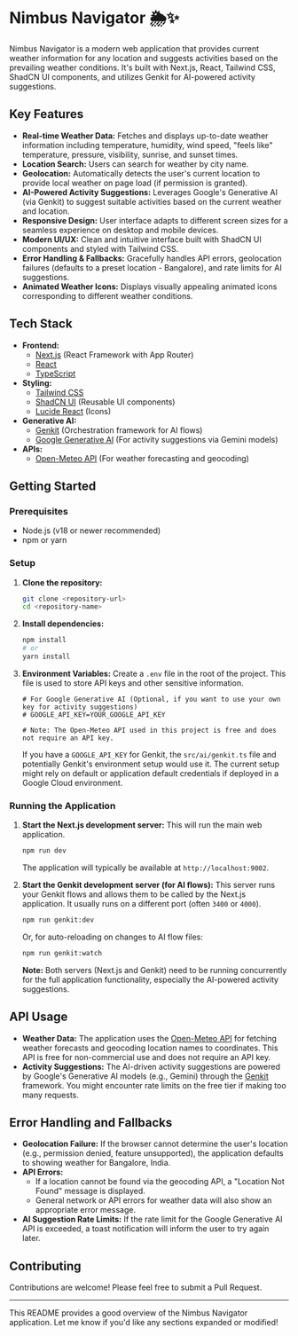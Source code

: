 
# Nimbus Navigator 🌦️✨

Nimbus Navigator is a modern web application that provides current weather information for any location and suggests activities based on the prevailing weather conditions. It's built with Next.js, React, Tailwind CSS, ShadCN UI components, and utilizes Genkit for AI-powered activity suggestions.

## Key Features

- **Real-time Weather Data:** Fetches and displays up-to-date weather information including temperature, humidity, wind speed, "feels like" temperature, pressure, visibility, sunrise, and sunset times.
- **Location Search:** Users can search for weather by city name.
- **Geolocation:** Automatically detects the user's current location to provide local weather on page load (if permission is granted).
- **AI-Powered Activity Suggestions:** Leverages Google's Generative AI (via Genkit) to suggest suitable activities based on the current weather and location.
- **Responsive Design:** User interface adapts to different screen sizes for a seamless experience on desktop and mobile devices.
- **Modern UI/UX:** Clean and intuitive interface built with ShadCN UI components and styled with Tailwind CSS.
- **Error Handling & Fallbacks:** Gracefully handles API errors, geolocation failures (defaults to a preset location - Bangalore), and rate limits for AI suggestions.
- **Animated Weather Icons:** Displays visually appealing animated icons corresponding to different weather conditions.

## Tech Stack

- **Frontend:**
    - [Next.js](https://nextjs.org/) (React Framework with App Router)
    - [React](https://reactjs.org/)
    - [TypeScript](https://www.typescriptlang.org/)
- **Styling:**
    - [Tailwind CSS](https://tailwindcss.com/)
    - [ShadCN UI](https://ui.shadcn.com/) (Reusable UI components)
    - [Lucide React](https://lucide.dev/) (Icons)
- **Generative AI:**
    - [Genkit](https://firebase.google.com/docs/genkit) (Orchestration framework for AI flows)
    - [Google Generative AI](https://ai.google.dev/) (For activity suggestions via Gemini models)
- **APIs:**
    - [Open-Meteo API](https://open-meteo.com/) (For weather forecasting and geocoding)

## Getting Started

### Prerequisites

- Node.js (v18 or newer recommended)
- npm or yarn

### Setup

1.  **Clone the repository:**
    ```bash
    git clone <repository-url>
    cd <repository-name>
    ```

2.  **Install dependencies:**
    ```bash
    npm install
    # or
    yarn install
    ```

3.  **Environment Variables:**
    Create a `.env` file in the root of the project. This file is used to store API keys and other sensitive information.

    ```env
    # For Google Generative AI (Optional, if you want to use your own key for activity suggestions)
    # GOOGLE_API_KEY=YOUR_GOOGLE_API_KEY

    # Note: The Open-Meteo API used in this project is free and does not require an API key.
    ```
    If you have a `GOOGLE_API_KEY` for Genkit, the `src/ai/genkit.ts` file and potentially Genkit's environment setup would use it. The current setup might rely on default or application default credentials if deployed in a Google Cloud environment.

### Running the Application

1.  **Start the Next.js development server:**
    This will run the main web application.
    ```bash
    npm run dev
    ```
    The application will typically be available at `http://localhost:9002`.

2.  **Start the Genkit development server (for AI flows):**
    This server runs your Genkit flows and allows them to be called by the Next.js application. It usually runs on a different port (often `3400` or `4000`).
    ```bash
    npm run genkit:dev
    ```
    Or, for auto-reloading on changes to AI flow files:
    ```bash
    npm run genkit:watch
    ```

    **Note:** Both servers (Next.js and Genkit) need to be running concurrently for the full application functionality, especially the AI-powered activity suggestions.

## API Usage

-   **Weather Data:** The application uses the [Open-Meteo API](https://open-meteo.com/) for fetching weather forecasts and geocoding location names to coordinates. This API is free for non-commercial use and does not require an API key.
-   **Activity Suggestions:** The AI-driven activity suggestions are powered by Google's Generative AI models (e.g., Gemini) through the [Genkit](https://firebase.google.com/docs/genkit) framework. You might encounter rate limits on the free tier if making too many requests.

## Error Handling and Fallbacks

-   **Geolocation Failure:** If the browser cannot determine the user's location (e.g., permission denied, feature unsupported), the application defaults to showing weather for Bangalore, India.
-   **API Errors:**
    -   If a location cannot be found via the geocoding API, a "Location Not Found" message is displayed.
    -   General network or API errors for weather data will also show an appropriate error message.
-   **AI Suggestion Rate Limits:** If the rate limit for the Google Generative AI API is exceeded, a toast notification will inform the user to try again later.

## Contributing

Contributions are welcome! Please feel free to submit a Pull Request.

---

This README provides a good overview of the Nimbus Navigator application.
Let me know if you'd like any sections expanded or modified!

